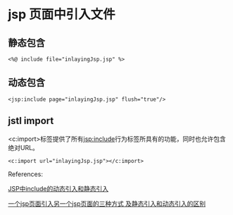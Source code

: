 # jsp 页面中引入文件
 


 

## 静态包含
 
`````
<%@ include file="inlayingJsp.jsp" %>
`````
## 动态包含
`````
<jsp:include page="inlayingJsp.jsp" flush="true"/>
`````
## jstl import 

<c:import>标签提供了所有<jsp:include>行为标签所具有的功能，同时也允许包含绝对URL。

`````
<c:import url="inlayingJsp.jsp"></c:import> 
`````

References:

[JSP中include的动态引入和静态引入](https://baijiahao.baidu.com/s?id=1590373998823758796&wfr=spider&for=pc)

[一个jsp页面引入另一个jsp页面的三种方式 及静态引入和动态引入的区别](https://blog.csdn.net/fn_2015/article/details/70311495)

